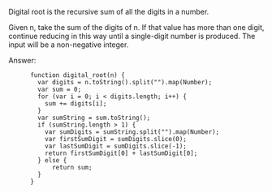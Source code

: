 Digital root is the recursive sum of all the digits in a number.

Given n, take the sum of the digits of n. 
If that value has more than one digit, continue reducing in this way until a single-digit number is produced. 
The input will be a non-negative integer.

Answer: 

          function digital_root(n) {
            var digits = n.toString().split("").map(Number);
            var sum = 0;
            for (var i = 0; i < digits.length; i++) {
              sum += digits[i];
            }
            var sumString = sum.toString();
            if (sumString.length > 1) {
              var sumDigits = sumString.split("").map(Number);
              var firstSumDigit = sumDigits.slice(0);
              var lastSumDigit = sumDigits.slice(-1);
              return firstSumDigit[0] + lastSumDigit[0];
            } else {
                return sum;
            }
          }
